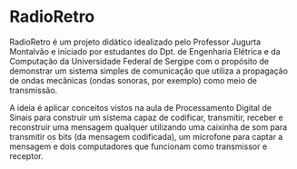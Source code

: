 # RadioRetro

RadioRetro é um projeto didático idealizado pelo Professor Jugurta Montalvão e iniciado por estudantes do Dpt. de Engenharia Elétrica e da Computação da Universidade Federal de Sergipe com o propósito de demonstrar um sistema simples de comunicação que utiliza a propagação de ondas mecânicas (ondas sonoras, por exemplo) como meio de transmissão.

A ideia é aplicar conceitos vistos na aula de Processamento Digital de Sinais para construir um sistema capaz de codificar, transmitir, receber e reconstruir uma mensagem qualquer utilizando uma caixinha de som para transmitir os bits (da mensagem codificada), um microfone para captar a mensagem e dois computadores que funcionam como transmissor e receptor.
